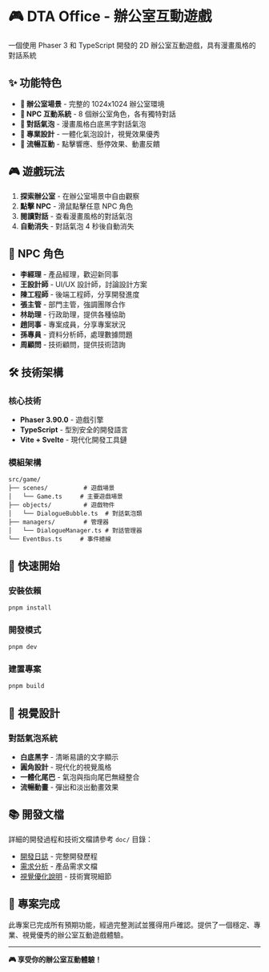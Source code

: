 # 🎮 DTA Office - 辦公室互動遊戲

一個使用 Phaser 3 和 TypeScript 開發的 2D 辦公室互動遊戲，具有漫畫風格的對話系統

## ✨ 功能特色

-   **🏢 辦公室場景** - 完整的 1024x1024 辦公室環境
-   **👥 NPC 互動系統** - 8 個辦公室角色，各有獨特對話
-   **💬 對話氣泡** - 漫畫風格白底黑字對話氣泡
-   **🎨 專業設計** - 一體化氣泡設計，視覺效果優秀
-   **🎯 流暢互動** - 點擊響應、懸停效果、動畫反饋

## 🎮 遊戲玩法

1. **探索辦公室** - 在辦公室場景中自由觀察
2. **點擊 NPC** - 滑鼠點擊任意 NPC 角色
3. **閱讀對話** - 查看漫畫風格的對話氣泡
4. **自動消失** - 對話氣泡 4 秒後自動消失

## 👥 NPC 角色

-   **李經理** - 產品經理，歡迎新同事
-   **王設計師** - UI/UX 設計師，討論設計方案
-   **陳工程師** - 後端工程師，分享開發進度
-   **張主管** - 部門主管，強調團隊合作
-   **林助理** - 行政助理，提供各種協助
-   **趙同事** - 專案成員，分享專案狀況
-   **孫專員** - 資料分析師，處理數據問題
-   **周顧問** - 技術顧問，提供技術諮詢

## 🛠 技術架構

### 核心技術

-   **Phaser 3.90.0** - 遊戲引擎
-   **TypeScript** - 型別安全的開發語言
-   **Vite + Svelte** - 現代化開發工具鏈

### 模組架構

```
src/game/
├── scenes/          # 遊戲場景
│   └── Game.ts     # 主要遊戲場景
├── objects/         # 遊戲物件
│   └── DialogueBubble.ts  # 對話氣泡類
├── managers/        # 管理器
│   └── DialogueManager.ts # 對話管理器
└── EventBus.ts     # 事件總線
```

## 🚀 快速開始

### 安裝依賴

```bash
pnpm install
```

### 開發模式

```bash
pnpm dev
```

### 建置專案

```bash
pnpm build
```

## 🎨 視覺設計

### 對話氣泡系統

-   **白底黑字** - 清晰易讀的文字顯示
-   **圓角設計** - 現代化的視覺風格
-   **一體化尾巴** - 氣泡與指向尾巴無縫整合
-   **流暢動畫** - 彈出和淡出動畫效果

## 📚 開發文檔

詳細的開發過程和技術文檔請參考 `doc/` 目錄：

-   [開發日誌](doc/開發日誌.md) - 完整開發歷程
-   [需求分析](doc/需求分析與PRD.md) - 產品需求文檔
-   [視覺優化說明](doc/視覺優化說明.md) - 技術實現細節

## 🎊 專案完成

此專案已完成所有預期功能，經過完整測試並獲得用戶確認。提供了一個穩定、專業、視覺優秀的辦公室互動遊戲體驗。

---

**🎮 享受你的辦公室互動體驗！**
